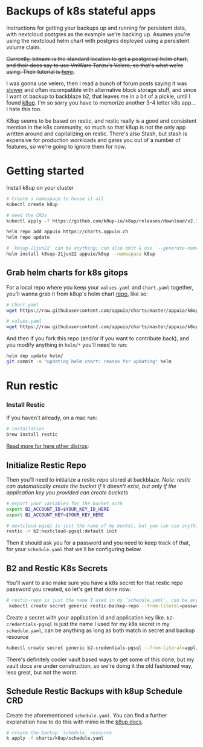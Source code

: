 # Backups of k8s stateful apps
Instructions for getting your backups up and running for persistent data, with nextcloud postgres as the example we're backing up. Asumes you're using the nextcloud helm chart with postgres deployed using a persistent volume claim.

<strike>Currently, bitnami is the standard location to get a postgresql helm chart, and their docs say to use VmWare Tanzu's Velero, so that's what we're using. Their tutorial is [here](https://docs.bitnami.com/tutorials/migrate-data-bitnami-velero/).</strike>

I was gonna use velero, then I read a bunch of forum posts saying it was [slower](https://www.reddit.com/r/kubernetes/comments/u1uqip/comment/i4fflnc/?utm_source=share&utm_medium=web2x&context=3) and often incompatible with alternative block storage stuff, and since I want ot backup to backblaze b2, that leaves me in a bit of a pickle, until I found [k8up](https://github.com/k8up-io/getting-started). I'm so sorry you have to memorize another 3-4 letter k8s app... I hate this too.

K8up seems to be based on restic, and restic really is a good and consistent mention in the k8s community, so much so that k8up is not the only app written around and capitalizing on restic. There's also Stash, but stash is expensive for production workloads and gates you out of a number of features, so we're going to ignore them for now.

# Getting started
Install k8up on your cluster
```bash
# Create a namespace to house it all
kubectl create k8up

# need the CRDs
kubectl apply -f https://github.com/k8up-io/k8up/releases/download/v2.3.0/k8up-crd.yaml --namespace k8up

helm repo add appuio https://charts.appuio.ch
helm repo update

# `k8sup-21jun22` can be anything; can also omit & use `--generate-name` instead
helm install k8sup-21jun22 appuio/k8up --namespace k8up
```

## Grab helm charts for k8s gitops
For a local repo where you keep your `values.yaml` and `Chart.yaml` together, you'll wanna grab it from k8up's helm chart [repo](https://github.com/appuio/charts/tree/master/appuio/k8up), like so:
```bash
# Chart.yaml
wget https://raw.githubusercontent.com/appuio/charts/master/appuio/k8up/Chart.yaml

# values.yaml
wget https://raw.githubusercontent.com/appuio/charts/master/appuio/k8up/values.yaml
```

And then if you fork this repo (and/or if you want to contribute back), and you modify anything in `helm/*` you'll need to run:
```bash
helm dep update helm/
git commit -m "updating helm chart: reason for updating" helm
```

# Run restic

### Install Restic
If you haven't already, on a mac run:
```bash
# installation
brew install restic
```
[Read more for here other distros](https://restic.readthedocs.io/en/latest/020_installation.html):


## Initialize Restic Repo
Then you'll need to initialize a restic repo stored at backblaze.
*Note: restic can automatically create the bucket if it doesn't exist, but only if the application key you provided can create buckets*
```bash
# export your variables for the bucket auth
export B2_ACCOUNT_ID=$YOUR_KEY_ID_HERE
export B2_ACCOUNT_KEY=$YOUR_KEY_HERE

# nextcloud-pgsql is just the name of my bucket, but you can use anything
restic -r b2:nextcloud-pgsql:default init
```
Then it should ask you for a password and you need to keep track of that, for your `schedule.yaml` that we'll be configuring below.

## B2 and Restic K8s Secrets
You'll want to also make sure you have a k8s secret for that restic repo password you created, so let's get that done now:
```bash
# restic-repo is just the name I used in my `schedule.yaml`, can be anything as long as both match in secret and backup resource
 kubectl create secret generic restic-backup-repo --from-literal=password=$YOUR_PASSWORD_HERE --namespace k8up
```

Create a secret with your application id and application key like. `b2-credentials-pgsql` is just the name I used for my k8s secret in my `schedule.yaml`, can be anything as long as both match in secret and backup resource
```bash
kubectl create secret generic b2-credentials-pgsql --from-literal=application-key-id=$YOUR_KEY_ID_HERE --from-literal=application-key=$YOUR_KEY_HERE --namespace k8up
```
There's definitely cooler vault based ways to get some of this done, but my vault docs are under construction, so we're doing it the old fashioned way, less great, but not the worst.

## Schedule Restic Backups with k8up Schedule CRD
Create the aforementioned `schedule.yaml`. You can find a further explanation how to do this with minio in the [k8up docs](https://k8up.io/k8up/2.3/how-tos/backup.html).
```bash
# create the backup `schedule` resource
k apply -f charts/k8up/schedule.yaml
```
